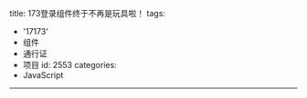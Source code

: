 title: 173登录组件终于不再是玩具啦！
tags:
  - '17173'
  - 组件
  - 通行证
  - 项目
id: 2553
categories:
  - JavaScript
---
